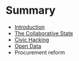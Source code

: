 # Summary

* [Introduction](README.md)
* [The Collaborative State](the-collaborative-state.md)
* [Civic Hacking](civic_hacking.md)
* [Open Data](open_data.md)
* Procurement reform

